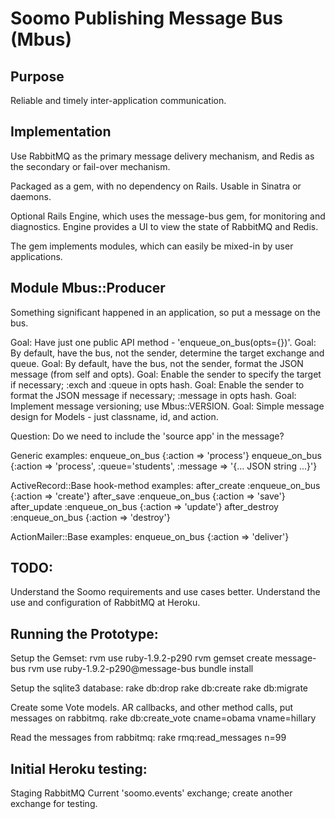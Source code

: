 Soomo Publishing Message Bus (Mbus)
===================================

Purpose
-------
Reliable and timely inter-application communication.

Implementation
--------------
Use RabbitMQ as the primary message delivery mechanism, and Redis 
as the secondary or fail-over mechanism.

Packaged as a gem, with no dependency on Rails.  Usable in Sinatra or daemons.

Optional Rails Engine, which uses the message-bus gem, for monitoring and diagnostics.
Engine provides a UI to view the state of RabbitMQ and Redis.

The gem implements modules, which can easily be mixed-in by user applications.

Module Mbus::Producer
--------------------
Something significant happened in an application, so put a message on the bus.

Goal: Have just one public API method - 'enqueue_on_bus(opts={})'.
Goal: By default, have the bus, not the sender, determine the target exchange and queue.
Goal: By default, have the bus, not the sender, format the JSON message (from self and opts).
Goal: Enable the sender to specify the target if necessary; :exch and :queue in opts hash.
Goal: Enable the sender to format the JSON message if necessary; :message in opts hash.
Goal: Implement message versioning; use Mbus::VERSION.
Goal: Simple message design for Models - just classname, id, and action.

Question: Do we need to include the 'source app' in the message?

Generic examples:
  enqueue_on_bus {:action => 'process'}
  enqueue_on_bus {:action => 'process', :queue='students', :message => '{... JSON string ...}'}
  
ActiveRecord::Base hook-method examples:
  after_create  :enqueue_on_bus {:action => 'create'}
  after_save    :enqueue_on_bus {:action => 'save'} 
  after_update  :enqueue_on_bus {:action => 'update'} 
  after_destroy :enqueue_on_bus {:action => 'destroy'}

ActionMailer::Base examples:
  enqueue_on_bus {:action => 'deliver'} 
  

TODO:
-----
  Understand the Soomo requirements and use cases better.
  Understand the use and configuration of RabbitMQ at Heroku.
  
Running the Prototype:
----------------------
  Setup the Gemset:
  rvm use ruby-1.9.2-p290
  rvm gemset create message-bus
  rvm use ruby-1.9.2-p290@message-bus 
  bundle install
   
  Setup the sqlite3 database:
  rake db:drop
  rake db:create
  rake db:migrate
  
  Create some Vote models.  AR callbacks, and other method calls, put messages on rabbitmq.
  rake db:create_vote cname=obama vname=hillary
  
  Read the messages from rabbitmq:
  rake rmq:read_messages n=99  


Initial Heroku testing:
-----------------------
  Staging RabbitMQ
  Current 'soomo.events' exchange; create another exchange for testing.

